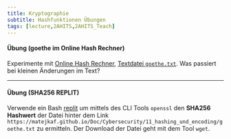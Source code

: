 ```yaml
---
title: Kryptographie
subtitle: Hashfunktionen Übungen
tags: [lecture,2AHITS,2AHITS_Teach]
---
```


#### Übung (goethe im Online Hash Rechner)

Experimente mit [Online Hash Rechner](https://emn178.github.io/online-tools/sha512.html), [Textdatei `goethe.txt`](https://matejkaf.github.io/Doc/Cybersecurity/11_hashing_und_encoding/goethe.txt). Was passiert bei kleinen Änderungen im Text?



---

#### Übung (SHA256 REPLIT)

Verwende ein Bash [replit](https://replit.com) um mittels des CLI Tools `openssl` den **SHA256 Hashwert** der Datei hinter dem Link `https://matejkaf.github.io/Doc/Cybersecurity/11_hashing_und_encoding/goethe.txt` zu ermitteln. Der Download der Datei geht mit dem Tool `wget`.

